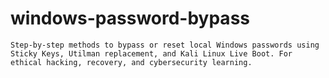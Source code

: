 # windows-password-bypass
    Step-by-step methods to bypass or reset local Windows passwords using Sticky Keys, Utilman replacement, and Kali Linux Live Boot. For ethical hacking, recovery, and cybersecurity learning.
